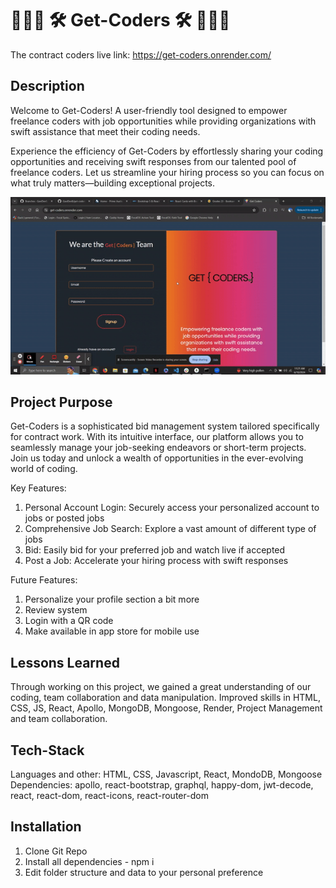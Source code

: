 # 👩🏽‍💻 🛠️ Get-Coders 🛠️ 👩🏽‍💻
The contract coders live link: https://get-coders.onrender.com/

## Description

Welcome to Get-Coders! A user-friendly tool designed to empower freelance coders with job opportunities while providing organizations with swift assistance that meet their coding needs.

Experience the efficiency of Get-Coders by effortlessly sharing your coding opportunities and receiving swift responses from our talented pool of freelance coders. Let us streamline your hiring process so you can focus on what truly matters—building exceptional projects.


![alt text](client/public/images/ezgif.com-video-to-gif-converter.gif)

## Project Purpose
Get-Coders is a sophisticated bid management system tailored specifically for contract work. With its intuitive interface, our platform allows you to seamlessly manage your job-seeking endeavors or short-term projects. Join us today and unlock a wealth of opportunities in the ever-evolving world of coding.

Key Features:
1. Personal Account Login: Securely access your personalized account to jobs or posted jobs
2. Comprehensive Job Search: Explore a vast amount of different type of jobs
3. Bid: Easily bid for your preferred job and watch live if accepted
4. Post a Job: Accelerate your hiring process with swift responses

Future Features:
1. Personalize your profile section a bit more
2. Review system
3. Login with a QR code
4. Make available in app store for mobile use

## Lessons Learned
Through working on this project, we gained a great understanding of our coding, team collaboration and data manipulation. Improved skills in HTML, CSS, JS, React, Apollo, MongoDB, Mongoose, Render, Project Management and team collaboration.

## Tech-Stack
Languages and other: HTML, CSS, Javascript, React, MondoDB, Mongoose 
Dependencies: apollo, react-bootstrap, graphql, happy-dom, jwt-decode, react, react-dom, react-icons, react-router-dom

## Installation 
1. Clone Git Repo
2. Install all dependencies - npm i
3. Edit folder structure and data to your personal preference